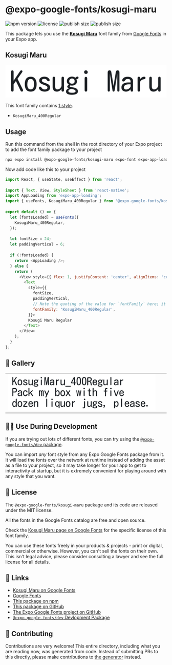 # @expo-google-fonts/kosugi-maru

![npm version](https://flat.badgen.net/npm/v/@expo-google-fonts/kosugi-maru)
![license](https://flat.badgen.net/github/license/expo/google-fonts)
![publish size](https://flat.badgen.net/packagephobia/install/@expo-google-fonts/kosugi-maru)
![publish size](https://flat.badgen.net/packagephobia/publish/@expo-google-fonts/kosugi-maru)

This package lets you use the [**Kosugi Maru**](https://fonts.google.com/specimen/Kosugi+Maru) font family from [Google Fonts](https://fonts.google.com/) in your Expo app.

## Kosugi Maru

![Kosugi Maru](./font-family.png)

This font family contains [1 style](#-gallery).

- `KosugiMaru_400Regular`

## Usage

Run this command from the shell in the root directory of your Expo project to add the font family package to your project
```sh
npx expo install @expo-google-fonts/kosugi-maru expo-font expo-app-loading
```

Now add code like this to your project
```js
import React, { useState, useEffect } from 'react';

import { Text, View, StyleSheet } from 'react-native';
import AppLoading from 'expo-app-loading';
import { useFonts, KosugiMaru_400Regular } from '@expo-google-fonts/kosugi-maru';

export default () => {
  let [fontsLoaded] = useFonts({
    KosugiMaru_400Regular,
  });

  let fontSize = 24;
  let paddingVertical = 6;

  if (!fontsLoaded) {
    return <AppLoading />;
  } else {
    return (
      <View style={{ flex: 1, justifyContent: 'center', alignItems: 'center' }}>
        <Text
          style={{
            fontSize,
            paddingVertical,
            // Note the quoting of the value for `fontFamily` here; it expects a string!
            fontFamily: 'KosugiMaru_400Regular',
          }}>
          Kosugi Maru Regular
        </Text>
      </View>
    );
  }
};

```

## 🔡 Gallery


||||
|-|-|-|
|![KosugiMaru_400Regular](./KosugiMaru_400Regular.ttf.png)||||


## 👩‍💻 Use During Development

If you are trying out lots of different fonts, you can try using the [`@expo-google-fonts/dev` package](https://github.com/expo/google-fonts/tree/master/font-packages/dev#readme).

You can import *any* font style from any Expo Google Fonts package from it. It will load the fonts
over the network at runtime instead of adding the asset as a file to your project, so it may take longer
for your app to get to interactivity at startup, but it is extremely convenient
for playing around with any style that you want.

## 📖 License

The `@expo-google-fonts/kosugi-maru` package and its code are released under the MIT license.

All the fonts in the Google Fonts catalog are free and open source.

Check the [Kosugi Maru page on Google Fonts](https://fonts.google.com/specimen/Kosugi+Maru) for the specific license of this font family.

You can use these fonts freely in your products & projects - print or digital, commercial or otherwise. However, you can't sell the fonts on their own. This isn't legal advice, please consider consulting a lawyer and see the full license for all details.

## 🔗 Links

- [Kosugi Maru on Google Fonts](https://fonts.google.com/specimen/Kosugi+Maru)
- [Google Fonts](https://fonts.google.com/)
- [This package on npm](https://www.npmjs.com/package/@expo-google-fonts/kosugi-maru)
- [This package on GitHub](https://github.com/expo/google-fonts/tree/master/font-packages/kosugi-maru)
- [The Expo Google Fonts project on GitHub](https://github.com/expo/google-fonts)
- [`@expo-google-fonts/dev` Devlopment Package](https://github.com/expo/google-fonts/tree/master/font-packages/dev)

## 🤝 Contributing

Contributions are very welcome! This entire directory, including what you are reading now, was generated from code. Instead of submitting PRs to this directly, please make contributions to [the generator](https://github.com/expo/google-fonts/tree/master/packages/generator) instead.
